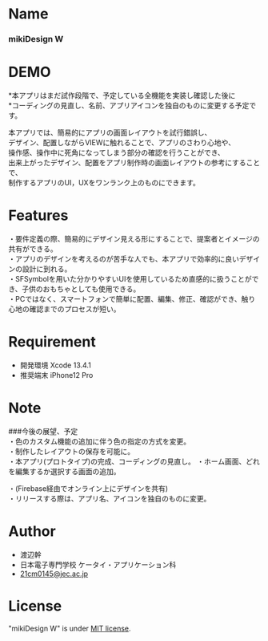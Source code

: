 # Name

### mikiDesign W

# DEMO

*本アプリはまだ試作段階で、予定している全機能を実装し確認した後に    
*コーディングの見直し、名前、アプリアイコンを独自のものに変更する予定です。    

本アプリでは、簡易的にアプリの画面レイアウトを試行錯誤し、    
デザイン、配置しながらVIEWに触れることで、アプリのさわり心地や、    
操作感、操作中に死角になってしまう部分の確認を行うことができ、    
出来上がったデザイン、配置をアプリ制作時の画面レイアウトの参考にすることで、     
制作するアプリのUI，UXをワンランク上のものにできます。    

# Features

・要件定義の際、簡易的にデザイン見える形にすることで、提案者とイメージの共有ができる。    
・アプリのデザインを考えるのが苦手な人でも、本アプリで効率的に良いデザインの設計に到れる。   
・SFSymbolを用いた分かりやすいUIを使用しているため直感的に扱うことができ、子供のおもちゃとしても使用できる。   
・PCではなく、スマートフォンで簡単に配置、編集、修正、確認ができ、触り心地の確認までのプロセスが短い。    

# Requirement

* 開発環境 Xcode 13.4.1    
* 推奨端末 iPhone12 Pro    

# Note

###今後の展望、予定    
・色のカスタム機能の追加に伴う色の指定の方式を変更。    
・制作したレイアウトの保存を可能に。    
・本アプリ(プロトタイプ)の完成、コーディングの見直し。
・ホーム画面、どれを編集するか選択する画面の追加。    

・(Firebase経由でオンライン上にデザインを共有)    
・リリースする際は、アプリ名、アイコンを独自のものに変更。    

# Author

* 渡辺幹
* 日本電子専門学校 ケータイ・アプリケーション科
* 21cm0145@jec.ac.jp

# License

"mikiDesign W" is under [MIT license](https://en.wikipedia.org/wiki/MIT_License).
